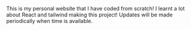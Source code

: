  This is my personal website that I have coded from scratch! I learnt a lot about React and tailwind making this project! Updates will be made periodically when time is available.
